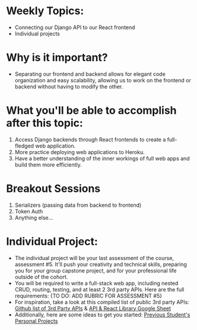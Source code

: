 # Weekly Topics:
- Connecting our Django API to our React frontend
- Individual projects

# Why is it important?
- Separating our frontend and backend allows for elegant code organization and easy scalability, allowing us to work on the frontend or backend without having to modify the other.

# What you'll be able to accomplish after this topic:
1. Access Django backends through React frontends to create a full-fledged web application.
2. More practice deploying web applications to Heroku.
3. Have a better understanding of the inner workings of full web apps and build them more efficiently.

# Breakout Sessions
1. Serializers (passing data from backend to frontend)
2. Token Auth
3. Anything else...

# Individual Project:
- The individual project will be your last assessment of the course, assessment #5. It'll push your creativity and technical skills, preparing you for your group capstone project, and for your professional life outside of the cohort.
- You will be required to write a full-stack web app, including nested CRUD, routing, testing, and at least 2 3rd party APIs. Here are the full requirements: {TO DO: ADD RUBRIC FOR ASSESSMENT #5}
- For inspiration, take a look at this compiled list of public 3rd party APIs: [Github list of 3rd Party APIs](https://github.com/public-apis/public-apis) & [API & React Library Google Sheet](https://docs.google.com/spreadsheets/d/1G3Mu5WBk28_SYQsmOaYWIn6C4Wk21SOSGKrvnJstN1I/edit?usp=sharing)
- Additionally, here are some ideas to get you started: [Previous Student's Personal Projects](https://docs.google.com/spreadsheets/d/1OPSWu-4uY4AA0Xxw8-UGbBw51ATVdDKegD-qCzlglUk/)
